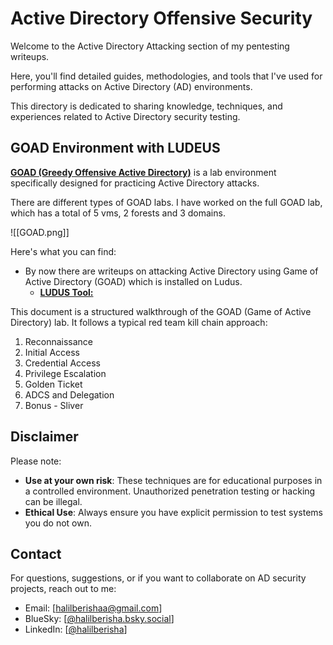 # Active Directory Offensive Security

Welcome to the Active Directory Attacking section of my pentesting writeups. 

Here, you'll find detailed guides, methodologies, and tools that I've used for performing attacks on Active Directory (AD) environments. 

This directory is dedicated to sharing knowledge, techniques, and experiences related to Active Directory security testing. 
## GOAD Environment with LUDEUS

**[GOAD (Greedy Offensive Active Directory)](https://github.com/Orange-Cyberdefense/GOAD)** is a lab environment specifically designed for practicing Active Directory attacks. 

There are different types of GOAD labs. I have worked on the full GOAD lab, which has a total of 5 vms, 2 forests and 3 domains.

![[GOAD.png]]

Here's what you can find:

- By now there are writeups on attacking Active Directory using Game of Active Directory (GOAD) which is installed on Ludus.
  - [**LUDUS Tool:**](https://docs.ludus.cloud/docs/intro/)

This document is a structured walkthrough of the GOAD (Game of Active Directory) lab. It follows a typical red team kill chain approach:
1. Reconnaissance
2. Initial Access
3. Credential Access
4. Privilege Escalation
5. Golden Ticket
6. ADCS and Delegation
7. Bonus - Sliver

## Disclaimer

Please note:

- **Use at your own risk**: These techniques are for educational purposes in a controlled environment. Unauthorized penetration testing or hacking can be illegal.
- **Ethical Use**: Always ensure you have explicit permission to test systems you do not own.

## Contact

For questions, suggestions, or if you want to collaborate on AD security projects, reach out to me:

- Email: [halilberishaa@gmail.com]
- BlueSky: [[@halilberisha.bsky.social](https://bsky.app/profile/halilberisha.bsky.social)]
- LinkedIn: [[@halilberisha](https://www.linkedin.com/in/halilberisha)]
